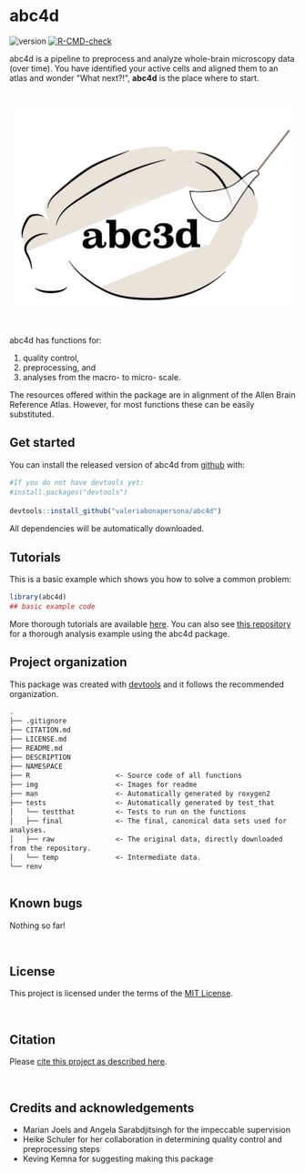 # abc4d
<!-- badges: start -->
![version](https://img.shields.io/github/r-package/v/valeriabonapersona/abc4d)
[![R-CMD-check](https://github.com/valeriabonapersona/abc4d/workflows/R-CMD-check/badge.svg)](https://github.com/valeriabonapersona/abc4d/actions)
<!-- badges: end -->

abc4d is a pipeline to preprocess and analyze whole-brain microscopy data (over time). You have identified your active cells and aligned them to an atlas and wonder "What next?!", **abc4d** is the place where to start. 


<br>
<p align="center">
  <img src="img/logo_readme.png" width="600"/>
</p>
<br>

abc4d has functions for: 
1) quality control, 
2) preprocessing, and 
3) analyses from the macro- to micro- scale. 

The resources offered within the package are in alignment of the Allen Brain Reference Atlas. However, for most functions these can be easily substituted.


## Get started

You can install the released version of abc4d from [github](https://github.com/valeriabonapersona/abc4d) with:

``` r
#If you do not have devtools yet:
#install.packages("devtools")

devtools::install_github("valeriabonapersona/abc4d")
```

All dependencies will be automatically downloaded.


## Tutorials

This is a basic example which shows you how to solve a common problem:

``` r
library(abc4d)
## basic example code
```

More thorough tutorials are available [here](google.com). You can also see [this repository](https://github.com/valeriabonapersona/wave) for a thorough analysis example using the abc4d package.


## Project organization
This package was created with [devtools](https://cran.r-project.org/web/packages/devtools/index.html) and it follows the recommended organization.

```
.
├── .gitignore
├── CITATION.md
├── LICENSE.md
├── README.md
├── DESCRIPTION
├── NAMESPACE
├── R                     <- Source code of all functions
├── img                   <- Images for readme
├── man                   <- Automatically generated by roxygen2
├── tests                 <- Automatically generated by test_that
│   └── testthat          <- Tests to run on the functions
│   ├── final             <- The final, canonical data sets used for analyses. 
│   ├── raw               <- The original data, directly downloaded from the repository. 
│   └── temp              <- Intermediate data.
└── renv


```

## Known bugs
Nothing so far!

<br>

## License
This project is licensed under the terms of the [MIT License](/LICENSE.md).

<br>

## Citation
Please [cite this project as described here](/CITATION.md).

<br>

## Credits and acknowledgements
* Marian Joels and Angela Sarabdjitsingh for the impeccable supervision
* Heike Schuler for her collaboration in determining quality control and preprocessing steps
* Keving Kemna for suggesting making this package

